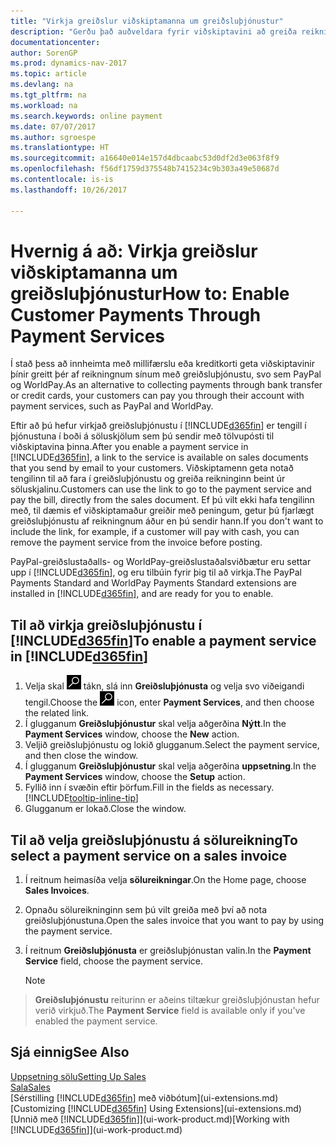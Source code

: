 ```yaml
---
title: "Virkja greiðslur viðskiptamanna um greiðsluþjónustur"
description: "Gerðu það auðveldara fyrir viðskiptavini að greiða reikninga sína með því að virkja greiðsluþjónustu."
documentationcenter: 
author: SorenGP
ms.prod: dynamics-nav-2017
ms.topic: article
ms.devlang: na
ms.tgt_pltfrm: na
ms.workload: na
ms.search.keywords: online payment
ms.date: 07/07/2017
ms.author: sgroespe
ms.translationtype: HT
ms.sourcegitcommit: a16640e014e157d4dbcaabc53d0df2d3e063f8f9
ms.openlocfilehash: f56df1759d375548b7415234c9b303a49e50687d
ms.contentlocale: is-is
ms.lasthandoff: 10/26/2017

---
```

# <a name="how-to-enable-customer-payments-through-payment-services"></a><span data-ttu-id="988e2-103">Hvernig á að: Virkja greiðslur viðskiptamanna um greiðsluþjónustur</span><span class="sxs-lookup"><span data-stu-id="988e2-103">How to: Enable Customer Payments Through Payment Services</span></span>
<span data-ttu-id="988e2-104">Í stað þess að innheimta með millifærslu eða kreditkorti geta viðskiptavinir þínir greitt þér af reikningnum sínum með greiðsluþjónustu, svo sem PayPal og WorldPay.</span><span class="sxs-lookup"><span data-stu-id="988e2-104">As an alternative to collecting payments through bank transfer or credit cards, your customers can pay you through their account with payment services, such as PayPal and WorldPay.</span></span>  

<span data-ttu-id="988e2-105">Eftir að þú hefur virkjað greiðsluþjónustu í [!INCLUDE[d365fin](includes/d365fin_md.md)] er tengill í þjónustuna í boði á söluskjölum sem þú sendir með tölvupósti til viðskiptavina þinna.</span><span class="sxs-lookup"><span data-stu-id="988e2-105">After you enable a payment service in [!INCLUDE[d365fin](includes/d365fin_md.md)], a link to the service is available on sales documents that you send by email to your customers.</span></span> <span data-ttu-id="988e2-106">Viðskiptamenn geta notað tengilinn til að fara í greiðsluþjónustu og greiða reikninginn beint úr söluskjalinu.</span><span class="sxs-lookup"><span data-stu-id="988e2-106">Customers can use the link to go to the payment service and pay the bill, directly from the sales document.</span></span> <span data-ttu-id="988e2-107">Ef þú vilt ekki hafa tengilinn með, til dæmis ef viðskiptamaður greiðir með peningum, getur þú fjarlægt greiðsluþjónustu af reikningnum áður en þú sendir hann.</span><span class="sxs-lookup"><span data-stu-id="988e2-107">If you don't want to include the link, for example, if a customer will pay with cash, you can remove the payment service from the invoice before posting.</span></span>  

<span data-ttu-id="988e2-108">PayPal-greiðslustaðalls- og WorldPay-greiðslustaðalsviðbætur eru settar upp í [!INCLUDE[d365fin](includes/d365fin_md.md)], og eru tilbúin fyrir þig til að virkja.</span><span class="sxs-lookup"><span data-stu-id="988e2-108">The PayPal Payments Standard and WorldPay Payments Standard extensions are installed in [!INCLUDE[d365fin](includes/d365fin_md.md)], and are ready for you to enable.</span></span>  

## <a name="to-enable-a-payment-service-in-included365finincludesd365finmdmd"></a><span data-ttu-id="988e2-109">Til að virkja greiðsluþjónustu í [!INCLUDE[d365fin](includes/d365fin_md.md)]</span><span class="sxs-lookup"><span data-stu-id="988e2-109">To enable a payment service in [!INCLUDE[d365fin](includes/d365fin_md.md)]</span></span>
1. <span data-ttu-id="988e2-110">Velja skal ![Leit að síðu eða skýrslu](media/ui-search/search_small.png "Leit að síðu eða skýrslu táknið") tákn, slá inn **Greiðsluþjónusta** og velja svo viðeigandi tengil.</span><span class="sxs-lookup"><span data-stu-id="988e2-110">Choose the ![Search for Page or Report](media/ui-search/search_small.png "Search for Page or Report icon") icon, enter **Payment Services**, and then choose the related link.</span></span>  
2. <span data-ttu-id="988e2-111">Í glugganum **Greiðsluþjónustur** skal velja aðgerðina **Nýtt**.</span><span class="sxs-lookup"><span data-stu-id="988e2-111">In the **Payment Services** window, choose the **New** action.</span></span>  
3. <span data-ttu-id="988e2-112">Veljið greiðsluþjónustu og lokið glugganum.</span><span class="sxs-lookup"><span data-stu-id="988e2-112">Select the payment service, and then close the window.</span></span>  
4. <span data-ttu-id="988e2-113">Í glugganum **Greiðsluþjónustur** skal velja aðgerðina **uppsetning**.</span><span class="sxs-lookup"><span data-stu-id="988e2-113">In the **Payment Services** window, choose the **Setup** action.</span></span>  
5. <span data-ttu-id="988e2-114">Fyllið inn í svæðin eftir þörfum.</span><span class="sxs-lookup"><span data-stu-id="988e2-114">Fill in the fields as necessary.</span></span> [!INCLUDE[tooltip-inline-tip](includes/tooltip-inline-tip_md.md)]  
6. <span data-ttu-id="988e2-115">Glugganum er lokað.</span><span class="sxs-lookup"><span data-stu-id="988e2-115">Close the window.</span></span>  

## <a name="to-select-a-payment-service-on-a-sales-invoice"></a><span data-ttu-id="988e2-116">Til að velja greiðsluþjónustu á sölureikning</span><span class="sxs-lookup"><span data-stu-id="988e2-116">To select a payment service on a sales invoice</span></span>
1. <span data-ttu-id="988e2-117">Í reitnum heimasíða velja **sölureikningar**.</span><span class="sxs-lookup"><span data-stu-id="988e2-117">On the Home page, choose **Sales Invoices**.</span></span>  
2. <span data-ttu-id="988e2-118">Opnaðu sölureikninginn sem þú vilt greiða með því að nota greiðsluþjónustuna.</span><span class="sxs-lookup"><span data-stu-id="988e2-118">Open the sales invoice that you want to pay by using the payment service.</span></span>  
3. <span data-ttu-id="988e2-119">Í reitnum **Greiðsluþjónusta** er greiðsluþjónustan valin.</span><span class="sxs-lookup"><span data-stu-id="988e2-119">In the **Payment Service** field, choose the payment service.</span></span>  

    > [!NOTE]  
>   <span data-ttu-id="988e2-120">**Greiðsluþjónustu** reiturinn er aðeins tiltækur greiðsluþjónustan hefur verið virkjuð.</span><span class="sxs-lookup"><span data-stu-id="988e2-120">The **Payment Service** field is available only if you've enabled the payment service.</span></span>  

## <a name="see-also"></a><span data-ttu-id="988e2-121">Sjá einnig</span><span class="sxs-lookup"><span data-stu-id="988e2-121">See Also</span></span>  
[<span data-ttu-id="988e2-122">Uppsetning sölu</span><span class="sxs-lookup"><span data-stu-id="988e2-122">Setting Up Sales</span></span>](sales-setup-sales.md)  
[<span data-ttu-id="988e2-123">Sala</span><span class="sxs-lookup"><span data-stu-id="988e2-123">Sales</span></span>](sales-manage-sales.md)  
<span data-ttu-id="988e2-124">[Sérstilling [!INCLUDE[d365fin](includes/d365fin_md.md)] með viðbótum](ui-extensions.md)</span><span class="sxs-lookup"><span data-stu-id="988e2-124">[Customizing [!INCLUDE[d365fin](includes/d365fin_md.md)] Using Extensions](ui-extensions.md)</span></span>  
<span data-ttu-id="988e2-125">[Unnið með [!INCLUDE[d365fin](includes/d365fin_md.md)]](ui-work-product.md)</span><span class="sxs-lookup"><span data-stu-id="988e2-125">[Working with [!INCLUDE[d365fin](includes/d365fin_md.md)]](ui-work-product.md)</span></span>  

